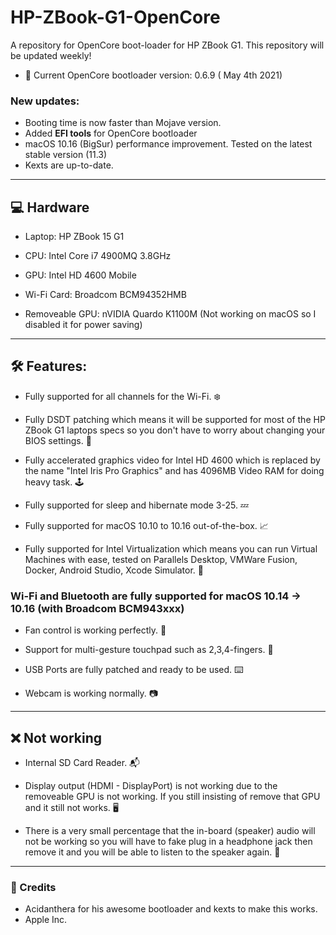 # HP-ZBook-G1-OpenCore
A repository for OpenCore boot-loader for HP ZBook G1.
This repository will be updated weekly!

- 🥲 Current OpenCore bootloader version: 0.6.9 ( May 4th 2021)

### New updates:
<ul>
    <li>Booting time is now faster than Mojave version.</li>
    <li>Added <b>EFI tools</b> for OpenCore bootloader</li>
    <li>macOS 10.16 (BigSur) performance improvement. Tested on the latest stable version (11.3)</li>
    <li>Kexts are up-to-date.</li>
</ul>


---------------
## 💻 Hardware


- Laptop: HP ZBook 15 G1


- CPU: Intel Core i7 4900MQ 3.8GHz


- GPU: Intel HD 4600 Mobile


- Wi-Fi Card: Broadcom BCM94352HMB


- Removeable GPU: nVIDIA Quardo K1100M (Not working on macOS so I disabled it for power saving)



---------------
## 🛠 Features:

- Fully supported for all channels for the Wi-Fi. ❄️

- Fully DSDT patching which means it will be supported for most of the HP ZBook G1 laptops specs so you don't have to worry about changing your BIOS settings. 🔌

- Fully accelerated graphics video for Intel HD 4600 which is replaced by the name "Intel Iris Pro Graphics" and has 4096MB Video RAM for doing heavy task. 🕹

- Fully supported for sleep and hibernate mode 3-25. 💤

- Fully supported for macOS 10.10 to 10.16 out-of-the-box. 📈

- Fully supported for Intel Virtualization which means you can run Virtual Machines with ease, tested on Parallels Desktop, VMWare Fusion, Docker, Android Studio, Xcode Simulator. 📡


### Wi-Fi and Bluetooth are fully supported for macOS 10.14 -> 10.16 (with Broadcom BCM943xxx)


- Fan control is working perfectly. 🦄

- Support for multi-gesture touchpad such as 2,3,4-fingers. 👋

- USB Ports are fully patched and ready to be used. ⌨️

- Webcam is working normally. 📷


----------------
## ❌ Not working


- Internal SD Card Reader. 📬

- Display output (HDMI - DisplayPort) is not working due to the removeable GPU is not working. If you still insisting of remove that GPU and it still not works. 🖥

- There is a very small percentage that the in-board (speaker) audio will not be working so you will have to fake plug in a headphone jack then remove it and you will be able to listen to the speaker again. 🧭
----------------
### 💌 Credits

- Acidanthera for his awesome bootloader and kexts to make this works.
- Apple Inc.
